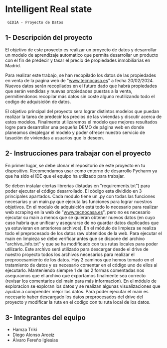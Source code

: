 # Intelligent Real state

<code> GIDIA - Proyecto de Datos </code>

## 1- Descripción del proyecto

El objetivo de este proyecto es realizar un proyecto de datos y desarrollar un modelo de aprendizaje automatico que permita desarrollar un producto con el fin de predecir y tasar el precio de propiedades inmobiliarias en Madrid. 

Para realizar este trabajo, se han recopilado los datos de las propiedades en venta de la pagina web de "www.tecnocasa.es" a fecha 20/02/2024. Nuevos datos serán recopilados en el futuro dado que habrá propiedades que serán vendidas y nuevas propiedades puestas a la venta, permitiendonos recopilar más datos sin coste alguno reutilizando todo el codigo de adquisición de datos.

El objetivo principal del proyecto sera lograr distintos modelos que puedan realizar la tarea de predecir los precios de las viviendas y discutir acerca de estos modelos. Finalmente utilizaremos el modelo que mejores resultados logre para desarrollar una pequeña DEMO de página web en donde planeamos desplegar el modelo y poder ofrecer nuestro servicio de tasación de viviendas a usuarios que lo deseen.


## 2- Instrucciones para trabajar con el proyecto

En primer lugar, se debe clonar el repositorio de este proyecto en tu dispositivo. Recomendamos usar como entorno de desarrollo Pycharm ya que ha sido el IDE que el equipo ha utilizado para trabajar.

Se deben instalar ciertas librerias (listadas en "requirements.txt") para poder ejecutar el código desarrollado. El código esta dividido en 3 principales apartados. Cada modulo tiene un .py con todas las funciones necesarias y un main.py que ejecuta las funciones para lograr nuestros objetivos. En el modulo de adquisición está todo lo necesario para realizar web scraping en la web de "www.tecnocasa.es", pero no es necesario ejecutar su main a menos que se quieran obtener nuevos datos (en cuyo caso habria que unificar y asegurarse de no guardar datos duplicados que ya estuvieran en anteriores archivos). En el módulo de limpieza se realiza todo el preprocesado de los datos raw obtenidos de la web. Para ejecutar el main en limpieza se debe verificar antes que se dispone del archivo "archivo_info.txt" y que se ha modificado con tus rutas locales para poder utilizarlo. Este archivo será utilizado para descargar desde el drive de nuestro proyecto todos los archivos necesarios para realizar el preprocesamiento de los datos. Hay 2 caminos que hemos tomado en el tratamiento de datos y es necesario comentar en el código uno de ellos al ejecutarlo. Manteniendo siempre 1 de las 2 formas comentadas nos aseguramos que el archivo que exportamos finalmente sea correcto (revisar los comentarios del main para más informacion). En el módulo de exploracion se exploran los datos y se realizan algunas visualizaciones que ayudan a comprender mejor los datos. Para poder ejecutar el main es necesario haber descargado los datos preprocesados del drive del proyecto y modificar la ruta en el codigo con tu ruta local de los datos.


## 3- Integrantes del equipo

- Hamza Triki
- Diego Alonso Arceiz
- Álvaro Fereño Iglesias


